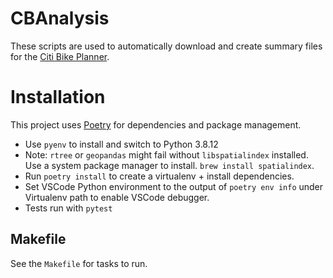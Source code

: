 # CBAnalysis

These scripts are used to automatically download and create summary files for the [Citi Bike Planner](https://github.com/rl2999/citibike-planner).

# Installation

This project uses [Poetry](https://python-poetry.org/docs/basic-usage/#installing-dependencies) for dependencies and package management.

- Use `pyenv` to install and switch to Python 3.8.12
- Note: `rtree` or `geopandas` might fail without `libspatialindex` installed. Use a system package manager to install. `brew install spatialindex`.
- Run `poetry install` to create a virtualenv + install dependencies.
- Set VSCode Python environment to the output of `poetry env info` under Virtualenv path to enable VSCode debugger.
- Tests run with `pytest`

## Makefile

See the `Makefile` for tasks to run.